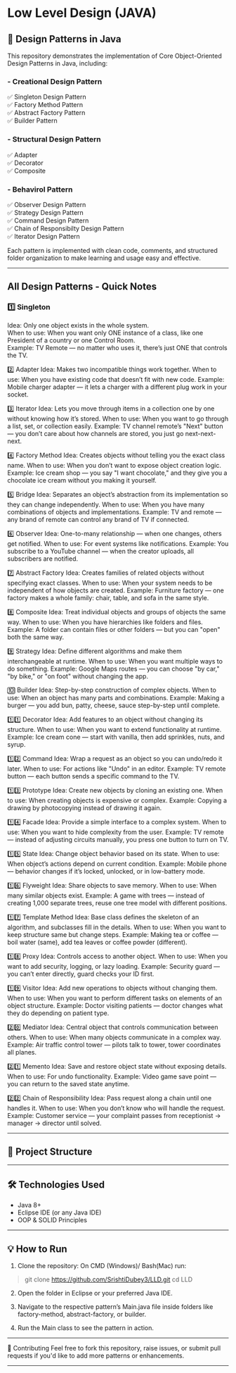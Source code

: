 # Low Level Design (JAVA)

## 🧠 Design Patterns in Java

This repository demonstrates the implementation of Core Object-Oriented Design Patterns in Java, including:

### - Creational Design Pattern
✅ Singleton Design Pattern  
✅ Factory Method Pattern  
✅ Abstract Factory Pattern  
✅ Builder Pattern  

### - Structural Design Pattern
✅ Adapter  
✅ Decorator  
✅ Composite  

### - Behavirol Pattern
✅ Observer Design Pattern  
✅ Strategy Design Pattern  
✅ Command Design Pattern  
✅ Chain of Responsibilty Design Pattern  
✅ Iterator Design Pattern  

Each pattern is implemented with clean code, comments, and structured folder organization to make learning and usage easy and effective.

---

## All Design Patterns - Quick Notes

### 1️⃣ Singleton  
Idea: Only one object exists in the whole system.  
When to use: When you want only ONE instance of a class, like one President of a country or one Control Room.  
Example: TV Remote — no matter who uses it, there’s just ONE that controls the TV.

2️⃣ Adapter
Idea: Makes two incompatible things work together.
When to use: When you have existing code that doesn’t fit with new code.
Example: Mobile charger adapter — it lets a charger with a different plug work in your socket.

3️⃣ Iterator
Idea: Lets you move through items in a collection one by one without knowing how it’s stored.
When to use: When you want to go through a list, set, or collection easily.
Example: TV channel remote’s "Next" button — you don’t care about how channels are stored, you just go next-next-next.

4️⃣ Factory Method
Idea: Creates objects without telling you the exact class name.
When to use: When you don’t want to expose object creation logic.
Example: Ice cream shop — you say "I want chocolate," and they give you a chocolate ice cream without you making it yourself.

5️⃣ Bridge
Idea: Separates an object’s abstraction from its implementation so they can change independently.
When to use: When you have many combinations of objects and implementations.
Example: TV and remote — any brand of remote can control any brand of TV if connected.

6️⃣ Observer
Idea: One-to-many relationship — when one changes, others get notified.
When to use: For event systems like notifications.
Example: You subscribe to a YouTube channel — when the creator uploads, all subscribers are notified.

7️⃣ Abstract Factory
Idea: Creates families of related objects without specifying exact classes.
When to use: When your system needs to be independent of how objects are created.
Example: Furniture factory — one factory makes a whole family: chair, table, and sofa in the same style.

8️⃣ Composite
Idea: Treat individual objects and groups of objects the same way.
When to use: When you have hierarchies like folders and files.
Example: A folder can contain files or other folders — but you can "open" both the same way.

9️⃣ Strategy
Idea: Define different algorithms and make them interchangeable at runtime.
When to use: When you want multiple ways to do something.
Example: Google Maps routes — you can choose "by car," "by bike," or "on foot" without changing the app.

🔟 Builder
Idea: Step-by-step construction of complex objects.
When to use: When an object has many parts and combinations.
Example: Making a burger — you add bun, patty, cheese, sauce step-by-step until complete.

1️⃣1️⃣ Decorator
Idea: Add features to an object without changing its structure.
When to use: When you want to extend functionality at runtime.
Example: Ice cream cone — start with vanilla, then add sprinkles, nuts, and syrup.

1️⃣2️⃣ Command
Idea: Wrap a request as an object so you can undo/redo it later.
When to use: For actions like "Undo" in an editor.
Example: TV remote button — each button sends a specific command to the TV.

1️⃣3️⃣ Prototype
Idea: Create new objects by cloning an existing one.
When to use: When creating objects is expensive or complex.
Example: Copying a drawing by photocopying instead of drawing it again.

1️⃣4️⃣ Facade
Idea: Provide a simple interface to a complex system.
When to use: When you want to hide complexity from the user.
Example: TV remote — instead of adjusting circuits manually, you press one button to turn on TV.

1️⃣5️⃣ State
Idea: Change object behavior based on its state.
When to use: When object’s actions depend on current condition.
Example: Mobile phone — behavior changes if it’s locked, unlocked, or in low-battery mode.

1️⃣6️⃣ Flyweight
Idea: Share objects to save memory.
When to use: When many similar objects exist.
Example: A game with trees — instead of creating 1,000 separate trees, reuse one tree model with different positions.

1️⃣7️⃣ Template Method
Idea: Base class defines the skeleton of an algorithm, and subclasses fill in the details.
When to use: When you want to keep structure same but change steps.
Example: Making tea or coffee — boil water (same), add tea leaves or coffee powder (different).

1️⃣8️⃣ Proxy
Idea: Controls access to another object.
When to use: When you want to add security, logging, or lazy loading.
Example: Security guard — you can’t enter directly, guard checks your ID first.

1️⃣9️⃣ Visitor
Idea: Add new operations to objects without changing them.
When to use: When you want to perform different tasks on elements of an object structure.
Example: Doctor visiting patients — doctor changes what they do depending on patient type.

2️⃣0️⃣ Mediator
Idea: Central object that controls communication between others.
When to use: When many objects communicate in a complex way.
Example: Air traffic control tower — pilots talk to tower, tower coordinates all planes.

2️⃣1️⃣ Memento
Idea: Save and restore object state without exposing details.
When to use: For undo functionality.
Example: Video game save point — you can return to the saved state anytime.

2️⃣2️⃣ Chain of Responsibility
Idea: Pass request along a chain until one handles it.
When to use: When you don’t know who will handle the request.
Example: Customer service — your complaint passes from receptionist → manager → director until solved.

---

## 📁 Project Structure

---

## 🛠 Technologies Used

- Java 8+  
- Eclipse IDE (or any Java IDE)  
- OOP & SOLID Principles  

---

## 💡 How to Run

1. Clone the repository:
On CMD (Windows)/ Bash(Mac) run:
>git clone https://github.com/SrishtiDubey3/LLD.git
>cd LLD

2. Open the folder in Eclipse or your preferred Java IDE.

3. Navigate to the respective pattern’s Main.java file inside folders like factory-method, abstract-factory, or builder.

4. Run the Main class to see the pattern in action.

---

🤝 Contributing
Feel free to fork this repository, raise issues, or submit pull requests if you'd like to add more patterns or enhancements.

---
